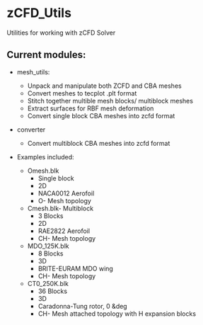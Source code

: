 # zCFD_Utils
Utilities for working with zCFD Solver

## Current modules:

* mesh_utils:
  * Unpack and manipulate both ZCFD and CBA meshes
  * Convert meshes to tecplot .plt format
  * Stitch together multible mesh blocks/ multiblock meshes
  * Extract surfaces for RBF mesh deformation
  * Convert single block CBA meshes into zcfd format
* converter
  * Convert multiblock CBA meshes into zcfd format

* Examples included:
  * Omesh.blk
    * Single block
    * 2D
    * NACA0012 Aerofoil
    * O- Mesh topology
  * Cmesh.blk- Multiblock
    * 3 Blocks
    * 2D
    * RAE2822 Aerofoil
    * CH- Mesh topology
  * MDO_125K.blk
    * 8 Blocks
    * 3D
    * BRITE-EURAM MDO wing
    * CH- Mesh topology
  * CT0_250K.blk
    * 36 Blocks
    * 3D
    * Caradonna-Tung rotor, 0 &deg
    * CH- Mesh attached topology with H expansion blocks